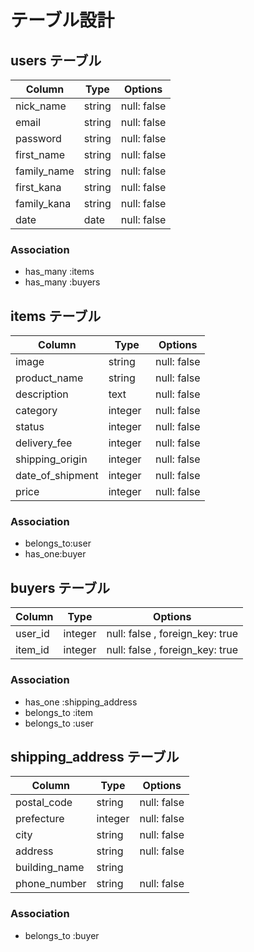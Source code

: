 # テーブル設計

## users テーブル

| Column        | Type    | Options     |
| --------------| ------  | ----------- |
| nick_name     | string  | null: false |
| email         | string  | null: false |
| password      | string  | null: false |
| first_name    | string  | null: false |
| family_name   | string  | null: false |
| first_kana    | string  | null: false |
| family_kana   | string  | null: false |
| date          | date    | null: false |
### Association

- has_many :items
- has_many :buyers

## items テーブル

| Column           | Type    　|Options           |
| -----------------| -------- | ------------------|
| image            | string   | null: false       |
| product_name     | string   | null: false       |
| description      | text     | null: false       |
| category         | integer  | null: false       |
| status           | integer  | null: false       |
| delivery_fee     | integer  | null: false       |
| shipping_origin  | integer  | null: false       |
| date_of_shipment | integer  | null: false       |
| price            | integer  | null: false       |
### Association

- belongs_to:user
- has_one:buyer

## buyers テーブル
| Column          | Type       | Options                    |
| ----------------| ---------- | -------------------------- |
| user_id         | integer    | null: false , foreign_key: true          |
| item_id         | integer    | null: false , foreign_key: true          |

### Association

- has_one :shipping_address
- belongs_to :item
- belongs_to :user

## shipping_address テーブル 

| Column          | Type       | Options                    |
| ------          | ---------- | -------------------------- |
| postal_code     | string     | null: false                |
| prefecture      | integer    | null: false                |
| city            | string     | null: false                |
| address         | string     | null: false                |
| building_name   | string     |                            |
| phone_number    | string     | null: false                | 

### Association

- belongs_to :buyer

